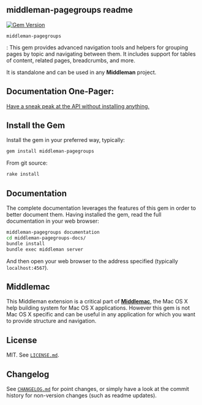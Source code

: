 middleman-pagegroups readme
---------------------------
[![Gem Version](https://badge.fury.io/rb/middleman-pagegroups.svg)](https://badge.fury.io/rb/middleman-pagegroups)


`middleman-pagegroups`

 : This gem provides advanced navigation tools and helpers for grouping pages
   by topic and navigating between them. It includes support for tables of
   content, related pages, breadcrumbs, and more.

   It is standalone and can be used in any **Middleman** project.


Documentation One-Pager:
------------------------

[Have a sneak peak at the API without installing anything.](README_doc.html)


Install the Gem
---------------

Install the gem in your preferred way, typically:

~~~ bash
gem install middleman-pagegroups
~~~

From git source:

~~~ bash
rake install
~~~


Documentation
-------------

The complete documentation leverages the features of this gem in order to better
document them. Having installed the gem, read the full documentation in your
web browser:

~~~ bash
middleman-pagegroups documentation
cd middleman-pagegroups-docs/
bundle install
bundle exec middleman server
~~~
   
And then open your web browser to the address specified (typically
`localhost:4567`).


Middlemac
---------

This Middleman extension is a critical part of
[**Middlemac**](https://github.com/middlemac), the Mac OS X help building system
for Mac OS X applications. However this gem is not Mac OS X specific and can be
useful in any application for which you want to provide structure and
navigation.


License
-------

MIT. See [`LICENSE.md`](LICENSE.md).


Changelog
---------

See [`CHANGELOG.md`](CHANGELOG.md) for point changes, or simply have a look at
the commit history for non-version changes (such as readme updates).
